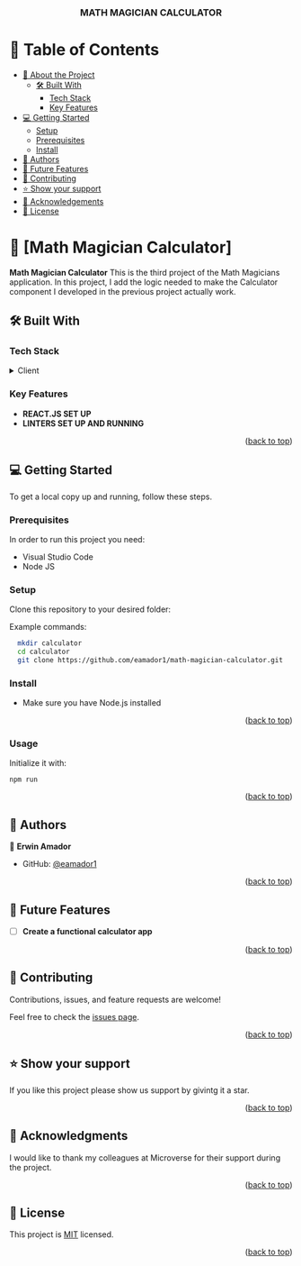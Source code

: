<a name="readme-top"></a>

<div align="center">
  <h3><b>MATH MAGICIAN CALCULATOR </b></h3>

</div>

<!-- TABLE OF CONTENTS -->

# 📗 Table of Contents

- [📖 About the Project](#about-project)
  - [🛠 Built With](#built-with)
    - [Tech Stack](#tech-stack)
    - [Key Features](#key-features)
- [💻 Getting Started](#getting-started)
  - [Setup](#setup)
  - [Prerequisites](#prerequisites)
  - [Install](#install)
- [👥 Authors](#authors)
- [🔭 Future Features](#future-features)
- [🤝 Contributing](#contributing)
- [⭐️ Show your support](#support)
- [🙏 Acknowledgements](#acknowledgements)
- [📝 License](#license)

<!-- PROJECT DESCRIPTION -->

# 📖 [Math Magician Calculator] <a name="about-project"></a>

**Math Magician Calculator** This is the third project of the Math Magicians application. In this project, I add the logic needed to make the Calculator component I developed in the previous project actually work.

## 🛠 Built With <a name="built-with"></a>

### Tech Stack <a name="tech-stack"></a>

<details>
  <summary>Client</summary>
  <ul>
    <li>REACT.JS</li>
    <li>LINTERS</li>
  </ul>
</details>

<!-- Features -->

### Key Features <a name="key-features"></a>

- **REACT.JS SET UP**
- **LINTERS SET UP AND RUNNING**


<p align="right">(<a href="#readme-top">back to top</a>)</p>


## 💻 Getting Started <a name="getting-started"></a>

To get a local copy up and running, follow these steps.

### Prerequisites <a name="prerequisites">

In order to run this project you need:

- Visual Studio Code
- Node JS

### Setup <a name="setup">

Clone this repository to your desired folder:

Example commands:

```sh
  mkdir calculator
  cd calculator
  git clone https://github.com/eamador1/math-magician-calculator.git
```

### Install <a name="install">

- Make sure you have Node.js installed

<p align="right">(<a href="#readme-top">back to top</a>)</p>

### Usage <a name="install">

Initialize it with:

```
npm run
```

<p align="right">(<a href="#readme-top">back to top</a>)</p>


## 👥 Authors <a name="authors"></a>

👤 **Erwin Amador**

- GitHub: [@eamador1](https://github.com/eamador1)

<p align="right">(<a href="#readme-top">back to top</a>)</p>


## 🔭 Future Features <a name="future-features"></a>

- [ ] **Create a functional calculator app**

<p align="right">(<a href="#readme-top">back to top</a>)</p>


## 🤝 Contributing <a name="contributing"></a>

Contributions, issues, and feature requests are welcome!

Feel free to check the [issues page](../../issues/).

<p align="right">(<a href="#readme-top">back to top</a>)</p>


## ⭐️ Show your support <a name="support"></a>

If you like this project please show us support by givintg it a star.

<p align="right">(<a href="#readme-top">back to top</a>)</p>


## 🙏 Acknowledgments <a name="acknowledgements"></a>

I would like to thank my colleagues at Microverse for their support during the project.

<p align="right">(<a href="#readme-top">back to top</a>)</p>


## 📝 License <a name="license"></a>

This project is [MIT](./LICENSE) licensed.

<p align="right">(<a href="#readme-top">back to top</a>)</p>
